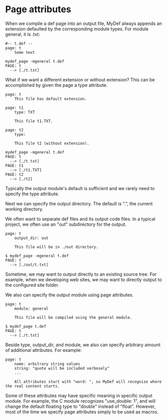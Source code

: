 # Page attributes

When we compile a def page into an output file,
MyDef always appends an extension defaulted by the corresponding module types. For module general, it is .txt:

```
#-- t.def --
page: t
    Some text
```
```
mydef_page -mgeneral t.def
PAGE: t
  --> [./t.txt]
```

What if we want a different extension or without extension? This can be accomplished by given the page a type attribute.

    page: t
        This file has default extension.
        
    page: t1
        type: TXT
        
        This file t1.TXT.
        
    page: t2
        type:
        
        This file t2 (without extension).

```
mydef_page -mgeneral t.def
PAGE: t
  --> [./t.txt]
PAGE: t1
  --> [./t1.TXT]
PAGE: t2
  --> [./t2]
```
        
Typically the output module's default is sufficient and we rarely need to specify the type attribute.

Next we can specify the output directory. The default is ".", the current working directory.

We often want to separate def files and its output code files. In a typical project, we often use an "out" subdirectory for the output.

```
page: t
    output_dir: out
    
    This file will be in ./out directory.
```

```
$ mydef_page -mgeneral t.def
PAGE: t
  --> [./out/t.txt]
```

Sometime, we may want to output directly to an existing source tree. For example, when we developing web sites, we may want to directly output to the configured site folder.

We also can specify the output module using page attributes.
```
page: t
    module: general

    This file will be compiled using the general module.
```
```
$ mydef_page t.def
PAGE: t
  --> [./t.txt]
```

Beside type, output_dir, and module, we also can specify arbitrary amount of additional attributes. For example:

```
page: t
    name: arbitrary string values
    string: "quote will be included verbosely"
    ...
    
    All attributes start with "word: ", so MyDef will recognize where the real content starts.
```    

Some of these attributes may have specific meaning in specific output module. For example, the C module recognizes "use_double: 1", and will change the default floating type to "double" instead of "float". However, most of the time we specify page attributes simply to be used as macros.    
    

